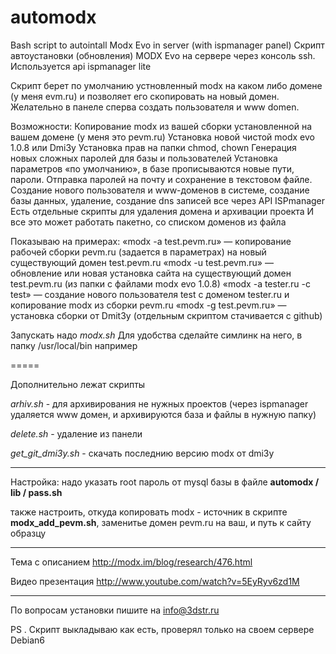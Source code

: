automodx
========

Bash script to autointall Modx Evo in server (with ispmanager panel) 
Скрипт автоустановки (обновления) MODX Evo на сервере через консоль ssh.
Используется api ispmanager lite

Скрипт берет по умолчанию устновленный modx на каком либо домене (у меня evm.ru) и позволяет его скопировать на новый домен.
Желательно в панеле сперва создать пользователя и www domen.


Возможности:
Копирование modx из вашей сборки установленной на вашем домене (у меня это pevm.ru)
Установка новой чистой modx evo 1.0.8 или Dmi3y
Установка прав на папки chmod, chown
Генерация новых сложных паролей для базы и пользователей
Установка параметров «по умолчанию», в базе прописываются новые пути, пароли.
Отправка паролей на почту и сохранение в текстовом файле.
Создание нового пользователя и www-доменов в системе, создание базы данных, удаление, создание dns записей все через API ISPmanager
Есть отдельные скрипты для удаления домена и архивации проекта
И все это может работать пакетно, со списком доменов из файла

Показываю на примерах:
«modx -a test.pevm.ru» — копирование рабочей сборки pevm.ru (задается в параметрах) на новый существующий домен test.pevm.ru
«modx -u test.pevm.ru» — обновление или новая установка сайта на существующий домен test.pevm.ru (из папки с файлами modx evo 1.0.8)
«modx -a tester.ru -с test» — создание нового пользователя test с доменом tester.ru и копирование modx из сборки pevm.ru
«modx -g test.pevm.ru» — установка сборки от Dmit3y (отдельным скриптом стачивается c github)


Запускать надо *modx.sh* 
Для удобства сделайте симлинк на него, в папку /usr/local/bin например

=====

Дополнительно лежат скрипты

*arhiv.sh* - для архивирования не нужных проектов (через ispmanager удаляется www домен, и архивируются база и файлы в нужную папку)

*delete.sh* - удаление из панели

*get_git_dmi3y.sh*  - скачать последнию версию modx от dmi3y

*****
Настройка:
надо указать root пароль от mysql базы в файле
**automodx / lib / pass.sh** 


также настроить, откуда копировать modx - источник
в скрипте **modx_add_pevm.sh**, заменитье домен pevm.ru на ваш, и путь к сайту образцу


****
Тема с описанием http://modx.im/blog/research/476.html

Видео презентация
http://www.youtube.com/watch?v=5EyRyv6zd1M

****
По вопросам установки пишите на info@3dstr.ru

PS . Скрипт выкладываю как есть, проверял только на своем сервере Debian6
